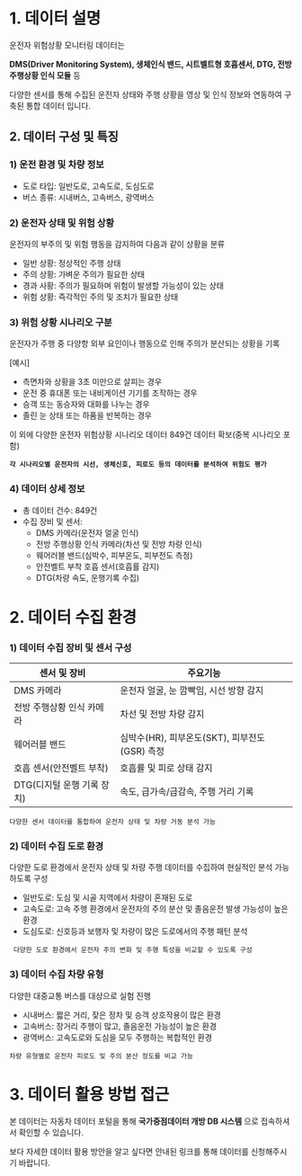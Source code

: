 # 1. 데이터 설명
운전자 위험상황 모니터링 데이터는 

**DMS(Driver Monitoring System), 생체인식 밴드, 시트벨트형 호흡센서, DTG, 전방 주행상황 인식 모듈** 등

다양한 센서를 통해 수집된 운전자 상태와 주행 상황을 영상 및 인식 정보와 연동하여 구축된 통합 데이터 입니다.

## 2. 데이터 구성 및 특징
### 1) 운전 환경 및 차량 정보
- 도로 타입: 일반도로, 고속도로, 도심도로
- 버스 종류: 시내버스, 고속버스, 광역버스

### 2) 운전자 상태 및 위험 상황

운전자의 부주의 및 위험 행동을 감지하여 다음과 같이 상황을 분류

- 일반 상황: 정상적인 주행 상태
- 주의 상황: 가벼운 주의가 필요한 상태
- 경과 사황: 주의가 필요하며 위험이 발생할 가능성이 있는 상태
- 위험 상황: 즉각적인 주의 및 조치가 필요한 상태

### 3) 위험 상황 시나리오 구분

운전자가 주행 중 다양항 외부 요인이나 행동으로 인해 주의가 분산되는 상황을 기록

[예시]
- 측면차와 상황을 3초 미만으로 살피는 경우
- 운전 중 휴대폰 또는 내비게이션 기기를 조작하는 경우
- 승객 또는 동승자와 대화를 나누는 경우
- 졸린 눈 상태 또는 하품을 반복하는 경우
  
이 외에 다양한 운전자 위험상황 시나리오 데이터 849건 데이터 확보(중복 시나리오 포함)

**```각 시나리오별 운전자의 시선, 생체신호, 피로도 등의 데이터를 분석하여 위험도 평가```**

### 4) 데이터 상세 정보
- 총 데이터 건수: 849건
- 수집 장비 및 센서:
  - DMS 카메라(운전자 얼굴 인식)
  - 전방 주행상황 인식 카메라(차선 및 전방 차량 인식)
  - 웨어러블 밴드(심박수, 피부온도, 피부전도 측정)
  - 안전벨트 부착 호흡 센서(호흡률 감지)
  - DTG(차량 속도, 운행기록 수집)
    
# 2. 데이터 수집 환경
### 1) 데이터 수집 장비 및 센서 구성
|센서 및 장비|주요기능|
|------------|--------|
|DMS 카메라|운전자 얼굴, 눈 깜빡임, 시선 방향 감지|
|전방 주행상황 인식 카메라|차선 및 전방 차량 감지|
|웨어러블 밴드|심박수(HR), 피부온도(SKT), 피부전도(GSR) 측정|
|호흡 센서(안전벨트 부착)|호흡률 및 피로 상태 감지|
|DTG(디지털 운행 기록 장치)|속도, 급가속/급감속, 주행 거리 기록|

``` 다양한 센서 데이터를 통합하여 운전자 상태 및 차량 거동 분석 가능 ```

### 2) 데이터 수집 도로 환경

다양한 도로 환경에서 운전자 상태 및 차량 주행 데이터를 수집하여 현실적인 분석 가능하도록 구성

- 일반도로: 도심 및 시골 지역에서 차량이 혼재된 도로
- 고속도로: 고속 주행 환경에서 운전자의 주의 분산 및 졸음운전 발생 가능성이 높은 환경
- 도심도로: 신호등과 보행자 및 차량이 많은 도로에서의 주행 패턴 분석

``` 다양한 도로 환경에서 운전자 주의 변화 및 주행 특성을 비교할 수 있도록 구성```

### 3) 데이터 수집 차량 유형

다양한 대중교통 버스를 대상으로 실험 진행

- 시내버스: 짧은 거리, 잦은 정차 및 승객 상호작용이 많은 환경
- 고속버스: 장거리 주행이 많고, 졸음운전 가능성이 높은 환경
- 광역버스: 고속도로와 도심을 모두 주행하는 복합적인 환경

```차량 유형별로 운전자 피로도 및 주의 분산 정도를 비교 가능```

# 3. 데이터 활용 방법 접근
본 데이터는 자동차 데이터 포털을 통해 **국가중점데이터 개방 DB 시스템** 으로 접속하셔서 확인할 수 있습니다.

보다 자세한 데이터 활용 방안을 알고 싶다면 안내된 링크를 통해 데이터를 신청해주시기 바랍니다.

